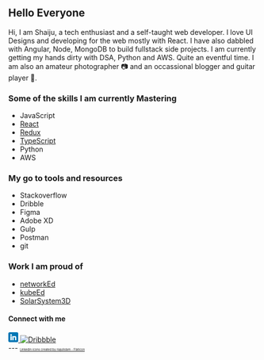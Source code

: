 ## Hello Everyone

Hi, I am Shaiju, a tech enthusiast and a self-taught web developer. I love UI Designs and developing for the web mostly with React. I have also dabbled with Angular, Node, MongoDB to build fullstack side projects. I am currently getting my hands dirty with DSA, Python and AWS. Quite an eventful time. I am also an amateur photographer 📷 and an occassional blogger and guitar player 🎸.

### Some of the skills I am currently Mastering
* JavaScript
* [React](https://reactjs.org/)
* [Redux](https://redux.js.org/)
* [TypeScript](https://www.typescriptlang.org/)
* Python
* AWS

### My go to tools and resources
* Stackoverflow
* Dribble
* Figma
* Adobe XD
* Gulp
* Postman
* git
### Work I am proud of
* [networkEd](https://www.networked.in/)  
* [kubeEd](https://www.kubeed.com)  
* [SolarSystem3D](https://solarsystem3d.netlify.app/)

#### Connect with me
<a href="https://www.linkedin.com/in/nambiars/" target="new">
  <img alt="LinkedIn" src="https://github.com/skoodath/skoodath/blob/main/images/linkedin.png"  width="20">
</a>
<a href="https://dribbble.com/skoodath" target="new">
  <img alt="Dribbble" src="https://user-images.githubusercontent.com/47329799/153412916-05afe6db-184c-42e3-af1a-56209cec9b75.png"  width="20">
</a>
<br>
---
<a href="https://www.flaticon.com/free-icons/linkedin" title="linkedin icons" style="font-size: 6px;">Linkedin icons created by riajulislam - Flaticon</a>

